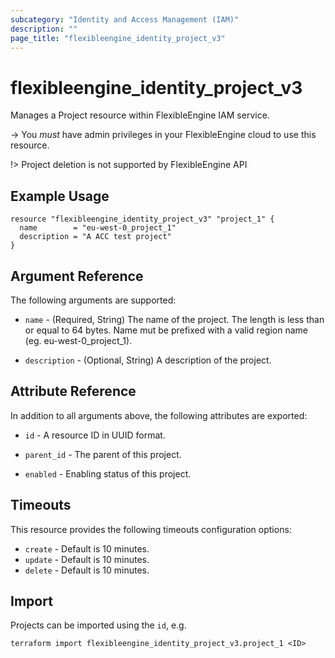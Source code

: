 ```yaml
---
subcategory: "Identity and Access Management (IAM)"
description: ""
page_title: "flexibleengine_identity_project_v3"
---
```


# flexibleengine_identity_project_v3

Manages a Project resource within FlexibleEngine IAM service.

-> You *must* have admin privileges in your FlexibleEngine cloud to use this resource.

!> Project deletion is not supported by FlexibleEngine API

## Example Usage

```hcl
resource "flexibleengine_identity_project_v3" "project_1" {
  name        = "eu-west-0_project_1"
  description = "A ACC test project"
}
```

## Argument Reference

The following arguments are supported:

* `name` - (Required, String) The name of the project. The length is less than or equal
     to 64 bytes. Name mut be prefixed with a valid region name (eg. eu-west-0_project_1).

* `description` - (Optional, String) A description of the project.

## Attribute Reference

In addition to all arguments above, the following attributes are exported:

* `id` - A resource ID in UUID format.

* `parent_id` - The parent of this project.

* `enabled` - Enabling status of this project.

## Timeouts

This resource provides the following timeouts configuration options:

* `create` - Default is 10 minutes.
* `update` - Default is 10 minutes.
* `delete` - Default is 10 minutes.

## Import

Projects can be imported using the `id`, e.g.

```shell
terraform import flexibleengine_identity_project_v3.project_1 <ID>
```
